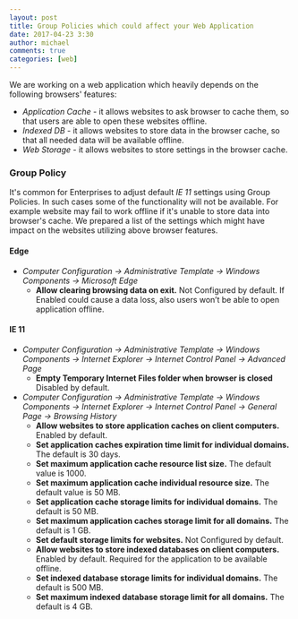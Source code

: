 ```yaml
---
layout: post
title: Group Policies which could affect your Web Application
date: 2017-04-23 3:30
author: michael
comments: true
categories: [web]
---
```


We are working on a web application which heavily depends on the following browsers' features:
- *Application Cache* - it allows websites to ask browser to cache them, so that users are able to open these websites offline.
- *Indexed DB* - it allows websites to store data in the browser cache, so that all needed data will be available offline.
- *Web Storage* - it allows websites to store settings in the browser cache.

### Group Policy

It's common for Enterprises to adjust default *IE 11* settings using Group Policies.
In such cases some of the functionality will not be available. For example website may fail to work offline if it's unable to store data into browser's cache.
We prepared a list of the settings which might have impact on the websites utilizing above browser features.

#### Edge

- *Computer Configuration -> Administrative Template -> Windows Components -> Microsoft Edge*
	- **Allow clearing browsing data on exit.** Not Configured by default. If Enabled could cause a data loss, also users won’t be able to open application offline. 

#### IE 11

- *Computer Configuration -> Administrative Template -> Windows Components -> Internet Explorer -> Internet Control Panel -> Advanced Page*
	- **Empty Temporary Internet Files folder when browser is closed** Disabled by default.
- *Computer Configuration -> Administrative Template -> Windows Components -> Internet Explorer -> Internet Control Panel -> General Page -> Browsing History*
	- **Allow websites to store application caches on client computers.** Enabled by default.
	- **Set application caches expiration time limit for individual domains.** The default is 30 days. 
	- **Set maximum application cache resource list size.** The default value is 1000. 
	- **Set maximum application cache individual resource size.** The default value is 50 MB.
	- **Set application cache storage limits for individual domains.** The default is 50 MB.
	- **Set maximum application caches storage limit for all domains.** The default is 1 GB.
	- **Set default storage limits for websites.** Not Configured by default.
	- **Allow websites to store indexed databases on client computers.** Enabled by default. Required for the application to be available offline.
	- **Set indexed database storage limits for individual domains.** The default is 500 MB.
	- **Set maximum indexed database storage limit for all domains.** The default is 4 GB.
